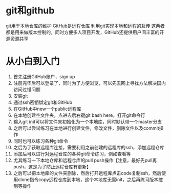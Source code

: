 # git和github
git用于本地仓库的维护
GitHub是远程仓库
利用git实现本地和远程的互传
这两者都是用来做版本控制的，同时方便多人项目开发，GitHub还提供用户间丰富的开源资源共享

# 从小白到入门
1. 首先注册GitHub账户，sign up
2. 注册完毕后可以登录了，同时为了方便浏览，可以先去网上寻找方法解决国内访问过慢问题
3. 安装git
4. 通过ssh密钥绑定git和GitHub
5. 在GitHub中new一个public远程库
6. 在本地创建空文件夹，点进去后右键git bash here，打开git命令行
7. 输入git init可以将文件夹初始化为一个本地库，同时默认带一个master分支
8. 之后可以尝试练习在本地进行创建文件，修改文件，删除文件以及commit操作
9. 同时也可以练习各种git命令
10. 之后为了获取远程库连接，需要利用之前创建的远程库的ssh，添加远程仓库
11. 添加后可以进行对远程仓库的各种git命令练习，例如查看等
12. 尤其练习一下本地仓库和远程仓库的pull push操作【注意，最好先pull再push，这是为了防止远程仓库有更新】 
13. 之后可以把本地库的文件夹删除，然后打开远程库点击code复制ssh，然后使用clone指令copy远程仓库到本地，这个本地库无需init，之后再练习版本控制等操作